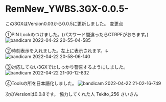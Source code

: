 # RemNew_YWBS.3GX-0.0.5-
この3GXはVersion0.03から0.0.5に更新しました。
変更点

①PIN Lockのつけました。(パスワード間違ったらCTRPFがおちます。)
![bandicam 2022-04-22 20-55-04-585](https://user-images.githubusercontent.com/103506390/164709683-c8ebcd01-032f-46ca-a9f3-77f11de0b11b.jpg)

②時刻表示を入れました。左上に表示されます。↓
![bandicam 2022-04-22 20-58-06-140](https://user-images.githubusercontent.com/103506390/164710034-6dbfbd47-482b-4cfa-9539-394f49554b23.jpg)

③対応してない3GXではしっかり警告するようにしました。
![bandicam 2022-04-22 21-00-12-832](https://user-images.githubusercontent.com/103506390/164710263-1b26150d-b2e4-4f48-8386-daccd5f6806e.jpg)

④Toolsの所を日本語化しました。
![bandicam 2022-04-22 21-02-16-749](https://user-images.githubusercontent.com/103506390/164710571-c022d23a-d6da-4bf0-9a14-0f6ea1bdec35.jpg)

次のVersionは0.0.8です。
協力してくれた人
Tekito_256
さいきん
